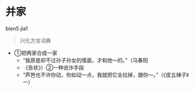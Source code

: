 # 并家
bien5 jia1
> 兴化方言词典
- ①把两家合成一家
  - “我原是却不过孙子孙女的情面，才和他～的。”（马春阳
  - 《告状》）②一种讹诈手段
  - “芦笆也不许你动，你如动一点，我就把它全拉掉，跟你～。”（《皮五辣子》一）
